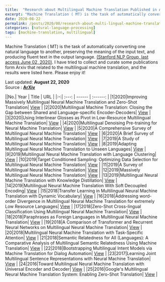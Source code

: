 ```yaml
---
title:  "Research about Multilingual Machine Translation Published in ArXiv"
excerpt: "Machine Translation ( MT) is the task of automatically converting one natural language to another, preserving the meaning of the input text, and producing fluent text in the output language.  I have tried to collect and curate some publications form Arxiv that related to the multi-lingual machine translation for low resource language, and the results were listed here. Please enjoy it! "
date: 2020-08-22
permalink: /posts/2020/08/research-about-multi-lingual-machine-translation-published-in-arxiv/
categories: [natural-language-processing]
tags: [machine-translation, multilingual]
---
```


Machine Translation ( MT) is the task of automatically converting one natural language to another, preserving the meaning of the input text, and producing fluent text in the output language. [(Stanford NLP Group, last access June 02, 2020)](https://nlp.stanford.edu/projects/mt.shtml). I have tried to collect and curate some publications form Arxiv that related to the multilingual machine translation, and the results were listed here. Please enjoy it! 

Last updated: **August 22, 2020** <br />
Source      : [**ArXiv**](https://arxiv.org/)

||No.| Year  |  Title | URL      |
|:-:| :---: | ------ | :------: |
|1|2020|Improving Massively Multilingual Neural Machine Translation and Zero-Shot Translation| [View](https://arxiv.org/abs/2004.11867) |
|2|2020|Multilingual Machine Translation: Closing the Gap between Shared and Language-specific Encoder-Decoders| [View](https://arxiv.org/abs/2004.06575) |
|3|2020|Using Interlinear Glosses as Pivot in Low-Resource Multilingual Machine Translation| [View](https://arxiv.org/abs/1911.02709) |
|4|2020|Multilingual Denoising Pre-training for Neural Machine Translation| [View](https://arxiv.org/abs/2001.08210) |
|5|2020|A Comprehensive Survey of Multilingual Neural Machine Translation| [View](https://arxiv.org/abs/2001.01115) |
|6|2020|A Brief Survey of Multilingual Neural Machine Translation| [View](https://arxiv.org/abs/1905.05395) |
|7|2019|A Study of Multilingual Neural Machine Translation| [View](https://arxiv.org/abs/1912.11625) |
|8|2019|Adapting Multilingual Neural Machine Translation to Unseen Languages| [View](https://arxiv.org/abs/1910.13998) |
|9|2019|Multilingual Neural Machine Translation with Language Clustering| [View](https://arxiv.org/abs/1908.09324) |
|10|2019|Target Conditioned Sampling: Optimizing Data Selection for Multilingual Neural Machine Translation| [View](https://arxiv.org/abs/1905.08212) |
|11|2019|A Survey of Multilingual Neural Machine Translation| [View](https://arxiv.org/abs/1905.05395) |
|12|2019|Massively Multilingual Neural Machine Translation| [View](https://arxiv.org/abs/1903.00089) |
|13|2019|Multilingual Neural Machine Translation with Knowledge Distillation| [View](https://arxiv.org/abs/1902.10461) |
|14|2019|Multilingual Neural Machine Translation With Soft Decoupled Encoding| [View](https://arxiv.org/abs/1902.03499) |
|15|2018|Transfer Learning in Multilingual Neural Machine Translation with Dynamic Vocabulary| [View](https://arxiv.org/abs/1811.01137) |
|16|2018|Addressing word-order Divergence in Multilingual Neural Machine Translation for extremely Low Resource Languages| [View](https://arxiv.org/abs/1811.00383) |
|17|2018|Zero-Shot Cross-lingual Classification Using Multilingual Neural Machine Translation| [View](https://arxiv.org/abs/1809.04686) |
|18|2018|Paraphrases as Foreign Languages in Multilingual Neural Machine Translation| [View](https://arxiv.org/abs/1808.08438) |
|19|2018|A Comparison of Transformer and Recurrent Neural Networks on Multilingual Neural Machine Translation| [View](https://arxiv.org/abs/1806.06957) |
|20|2018|Multilingual Neural Machine Translation with Task-Specific Attention| [View](https://arxiv.org/abs/1806.03280) |
|21|2018|Semantic Relatedness for All (Languages): A Comparative Analysis of Multilingual Semantic Relatedness Using Machine Translation| [View](https://arxiv.org/abs/1805.06522) |
|22|2018|Bootstrapping Multilingual Intent Models via Machine Translation for Dialog Automation| [View](https://arxiv.org/abs/1805.04453) |
|23|2017|Learning Joint Multilingual Sentence Representations with Neural Machine Translation| [View](https://arxiv.org/abs/1704.04154) |
|24|2016|Toward Multilingual Neural Machine Translation with Universal Encoder and Decoder| [View](https://arxiv.org/abs/1611.04798) |
|25|2016|Google's Multilingual Neural Machine Translation System: Enabling Zero-Shot Translation| [View](https://arxiv.org/abs/1611.04558) |
